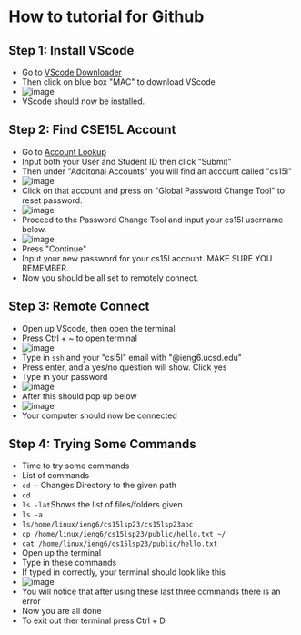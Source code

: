 # How to tutorial for Github
## Step 1: Install VScode
* Go to [VScode Downloader](https://code.visualstudio.com/download)
* Then click on blue box "MAC" to download VScode
* ![image](download.png)
* VScode should now be installed.
## Step 2: Find CSE15L Account
* Go to [Account Lookup](https://sdacs.ucsd.edu/~icc/index.php)
* Input both your User and Student ID then click "Submit"
* Then under "Additonal Accounts" you will find an account called "cs15l"
* ![image](result.png)
* Click on that account and press on "Global Password Change Tool" to reset password.
* ![image](lookup.png)
* Proceed to the Password Change Tool and input your cs15l username below.
* ![image](passwordc.png)
* Press "Continue"
* Input your new password for your cs15l account. MAKE SURE YOU REMEMBER.
* Now you should be all set to remotely connect.
## Step 3: Remote Connect
* Open up VScode, then open the terminal
* Press Ctrl + ~ to open terminal
* ![image](vscode.png)
* Type in `ssh` and your "csl5l" email with "@ieng6.ucsd.edu"
* Press enter, and a yes/no question will show. Click yes
* Type in your password
* ![image](codes.png)
* After this should pop up below
* ![image](remote.png)
* Your computer should now be connected
## Step 4: Trying Some Commands
* Time to try some commands
* List of commands
* `cd ~` Changes Directory to the given path
* `cd`
* `ls -lat`Shows the list of files/folders given
* `ls -a`
* `ls/home/linux/ieng6/cs15lsp23/cs15lsp23abc`
* `cp /home/linux/ieng6/cs15lsp23/public/hello.txt ~/`
* `cat /home/linux/ieng6/cs15lsp23/public/hello.txt`
* Open up the terminal 
* Type in these commands
* If typed in correctly, your terminal should look like this
* ![image](commands.png)
* You will notice that after using these last three commands there is an error
* Now you are all done
* To exit out ther terminal press Ctrl + D

 
